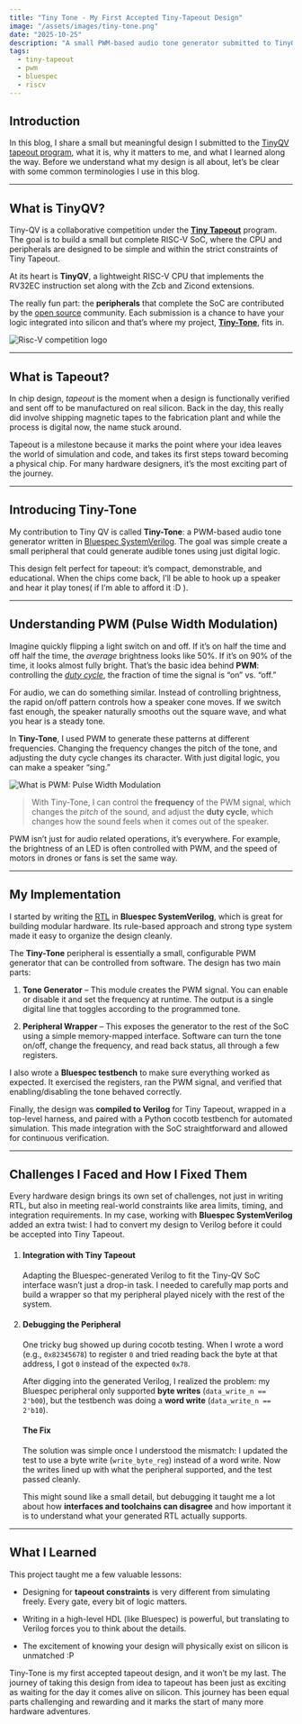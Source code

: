 ```yaml
---
title: "Tiny Tone - My First Accepted Tiny-Tapeout Design"
image: "/assets/images/tiny-tone.png"
date: "2025-10-25"
description: "A small PWM-based audio tone generator submitted to TinyQV Tiny Tapeout — design notes and lessons learned."
tags:
  - tiny-tapeout
  - pwm
  - bluespec
  - riscv
---
```


## Introduction

In this blog, I share a small but meaningful design I submitted to the [TinyQV tapeout program](https://github.com/TinyTapeout/ttsky25a-tinyQV), what it is, why it matters to me, and what I learned along the way. Before we understand what my design is all about, let’s be clear with some common terminologies I use in this blog.

---

## What is TinyQV?

Tiny-QV is a collaborative competition under the [**Tiny Tapeout**](https://tinytapeout.com/) program. The goal is to build a small but complete RISC-V SoC, where the CPU and peripherals are designed to be simple and within the strict constraints of Tiny Tapeout.

At its heart is **TinyQV**, a lightweight RISC-V CPU that implements the RV32EC instruction set along with the Zcb and Zicond extensions.

The really fun part: the **peripherals** that complete the SoC are contributed by the [open source](https://en.wikipedia.org/wiki/Open_source) community. Each submission is a chance to have your logic integrated into silicon and that’s where my project, [**Tiny-Tone**](https://github.com/pranav0x0112/tiny-tone), fits in.

![Risc-V competition logo](https://github.com/TinyTapeout/ttsky25a-tinyQV/raw/main/docs/riscv_compo.jpg)

---

## What is Tapeout?

In chip design, _tapeout_ is the moment when a design is functionally verified and sent off to be manufactured on real silicon. Back in the day, this really did involve shipping magnetic tapes to the fabrication plant and while the process is digital now, the name stuck around.

Tapeout is a milestone because it marks the point where your idea leaves the world of simulation and code, and takes its first steps toward becoming a physical chip. For many hardware designers, it’s the most exciting part of the journey.

---

## Introducing Tiny-Tone

My contribution to Tiny QV is called **Tiny-Tone**: a PWM-based audio tone generator written in [Bluespec SystemVerilog](https://github.com/rsnikhil/Bluespec_BSV_Tutorial). The goal was simple create a small peripheral that could generate audible tones using just digital logic.

This design felt perfect for tapeout: it’s compact, demonstrable, and educational. When the chips come back, I’ll be able to hook up a speaker and hear it play tones( if I’m able to afford it :D ).

---

## Understanding PWM (Pulse Width Modulation)

Imagine quickly flipping a light switch on and off. If it’s on half the time and off half the time, the _average_ brightness looks like 50%. If it’s on 90% of the time, it looks almost fully bright. That’s the basic idea behind **PWM**: controlling the [_duty cycle_](https://en.wikipedia.org/wiki/Duty_cycle), the fraction of time the signal is “on” vs. “off.”

For audio, we can do something similar. Instead of controlling brightness, the rapid on/off pattern controls how a speaker cone moves. If we switch fast enough, the speaker naturally smooths out the square wave, and what you hear is a steady tone.

In **Tiny-Tone**, I used PWM to generate these patterns at different frequencies. Changing the frequency changes the pitch of the tone, and adjusting the duty cycle changes its character. With just digital logic, you can make a speaker “sing.”

![What is PWM: Pulse Width Modulation](https://circuitdigest.com/sites/default/files/projectimage_tut/Pulse-Width-Modulation.jpg)

> With Tiny-Tone, I can control the **frequency** of the PWM signal, which changes the _pitch_ of the sound, and adjust the **duty cycle**, which changes how the sound feels when it comes out of the speaker.

PWM isn’t just for audio related operations, it’s everywhere. For example, the brightness of an LED is often controlled with PWM, and the speed of motors in drones or fans is set the same way.

---

## My Implementation

I started by writing the [RTL](https://en.wikipedia.org/wiki/Register-transfer_level) in **Bluespec SystemVerilog**, which is great for building modular hardware. Its rule-based approach and strong type system made it easy to organize the design cleanly.

The **Tiny-Tone** peripheral is essentially a small, configurable PWM generator that can be controlled from software. The design has two main parts:

1. **Tone Generator** – This module creates the PWM signal. You can enable or disable it and set the frequency at runtime. The output is a single digital line that toggles according to the programmed tone.
    
2. **Peripheral Wrapper** – This exposes the generator to the rest of the SoC using a simple memory-mapped interface. Software can turn the tone on/off, change the frequency, and read back status, all through a few registers.
    

I also wrote a **Bluespec testbench** to make sure everything worked as expected. It exercised the registers, ran the PWM signal, and verified that enabling/disabling the tone behaved correctly.

Finally, the design was **compiled to Verilog** for Tiny Tapeout, wrapped in a top-level harness, and paired with a Python cocotb testbench for automated simulation. This made integration with the SoC straightforward and allowed for continuous verification.

---

## Challenges I Faced and How I Fixed Them

Every hardware design brings its own set of challenges, not just in writing RTL, but also in meeting real-world constraints like area limits, timing, and integration requirements. In my case, working with **Bluespec SystemVerilog** added an extra twist: I had to convert my design to Verilog before it could be accepted into Tiny Tapeout.

1. #### Integration with Tiny Tapeout
    
    Adapting the Bluespec-generated Verilog to fit the Tiny-QV SoC interface wasn’t just a drop-in task. I needed to carefully map ports and build a wrapper so that my peripheral played nicely with the rest of the system.

2. #### Debugging the Peripheral
    
    One tricky bug showed up during cocotb testing. When I wrote a word (e.g., `0x82345678`) to register `0` and tried reading back the byte at that address, I got `0` instead of the expected `0x78`.

    After digging into the generated Verilog, I realized the problem: my Bluespec peripheral only supported **byte writes** (`data_write_n == 2'b00`), but the testbench was doing a **word write** (`data_write_n == 2'b10`).

    #### The Fix

    The solution was simple once I understood the mismatch: I updated the test to use a byte write (`write_byte_reg`) instead of a word write. Now the writes lined up with what the peripheral supported, and the test passed cleanly.

    This might sound like a small detail, but debugging it taught me a lot about how **interfaces and toolchains can disagree** and how important it is to understand what your generated RTL actually supports.

---

## What I Learned

This project taught me a few valuable lessons:

- Designing for **tapeout constraints** is very different from simulating freely. Every gate, every bit of logic matters.
    
- Writing in a high-level HDL (like Bluespec) is powerful, but translating to Verilog forces you to think about the details.
    
- The excitement of knowing your design will physically exist on silicon is unmatched :P

Tiny-Tone is my first accepted tapeout design, and it won’t be my last. The journey of taking this design from idea to tapeout has been just as exciting as waiting for the day it comes alive on silicon. This journey has been equal parts challenging and rewarding and it marks the start of many more hardware adventures.

